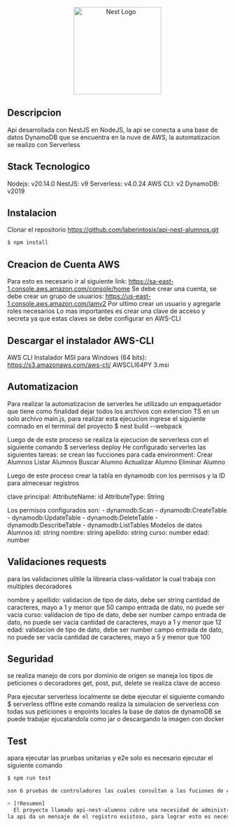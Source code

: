 <p align="center">
  <a href="http://nestjs.com/" target="blank"><img src="https://nestjs.com/img/logo-small.svg" width="200" alt="Nest Logo" /></a>
</p>

## Descripcion
Api desarrollada con NestJS en NodeJS, la api se conecta a una base de datos DynamoDB que se encuentra en la nuve de AWS, la automatizacion se realizo con Serverless

## Stack Tecnologico
   Nodejs: v20.14.0
   NestJS: v9
   Serverless: v4.0.24
   AWS CLI: v2
   DynamoDB: v2019
   
## Instalacion
Clonar el repositorio
https://github.com/laberintosix/api-nest-alumnos.git

```bash
$ npm install
```
## Creacion de Cuenta AWS
Para esto es necesario ir al siguiente link: https://sa-east-1.console.aws.amazon.com/console/home
Se debe crear una cuenta, se debe crear un grupo de usuarios: https://us-east-1.console.aws.amazon.com/iamv2
Por ultimo crear un usuario y agregarle roles necesarios
Lo mas importantes es crear una clave de acceso y secreta ya que estas claves se debe configurar en AWS-CLI

## Descargar el instalador AWS-CLI
AWS CLI Instalador MSI para Windows (64 bits): https://s3.amazonaws.com/aws-cli/ AWSCLI64PY 3.msi

## Automatizacion
Para realizar la automatizacion de serverles he utilizado un empaquetador que tiene como finalidad dejar todos los archivos con extencion TS en un solo archivo main.js,
para realizar esta ejecucion ingrese el siguiente comnado en el terminal del proyecto
$ nest build --webpack

Luego de de este proceso se realiza la ejecucion de serverless con el siguiente comando
$ serverless deploy
He configurado serverles las siguientes tareas:
se crean las fucciones para cada environment:
  Crear Alumnos
  Listar Alumnos
  Buscar Alumno
  Actualizar Alumno
  Eliminar Alumno

Luego de este proceso crear la tabla en dynamodb con los permisos y la ID para almecesar registros

clave principal:
AttributeName: id
AttributeType: String

Los permisos configurados son:
        - dynamodb:Scan
        - dynamodb:CreateTable
        - dynamodb:UpdateTable
        - dynamodb:DeleteTable
        - dynamodb:DescribeTable
        - dynamodb:ListTables
Modelos de datos Alumnos
  id: string
  nombre: string
  apellido: string
  curso: number
  edad: number

## Validaciones requests
para las validaciones ulitile la librearia class-validator la cual trabaja con multiples decoradores

nombre y apellido:
  validacion de tipo de dato, debe ser string
  cantidad de caracteres, mayo a 1 y menor que 50
  campo entrada de dato, no puede ser vacia
curso:
  validacion de tipo de dato, debe ser number
  campo entrada de dato, no puede ser vacia
  cantidad de caracteres, mayo a 1 y menor que 12
edad:
  validacion de tipo de dato, debe ser number
  campo entrada de dato, no puede ser vacia
  cantidad de caracteres, mayo a 5 y menor que 100

## Seguridad
  se realiza manejo de cors por dominio de origen
  se maneja los tipos de peticiones o decoradores get, post, put, delete
  se realiza clave de acceso
 
Para ejecutar serverless localmente se debe ejecutar el siguiente comando
$ serverless offline
este comando realiza la simulacion de serverless con todas sus peticiones o enpoints locales
la base de datos de dynamoDB se puede trabajar ejucatandola como jar o descargando la imagen con docker

## Test
apara ejecutar las pruebas unitarias y e2e solo es necesario ejecutar el siguiente comando
```bash
$ npm run test

son 6 pruebas de controladores las cuales consultan a las fuciones de crear, listar, buscar, actualizar y eliminar

> [!Resumen]
  El proyecto llamado api-nest-alumnos cubre una necesidad de administrar y mantener una lista de alumnos, para crear un alumno es necesario tener metodos en el controlador de alumons con sus validaciones correspondientes para enviar estos parametros al servicio de alumos el cual se encarga de realizar la creacion de registros en la base de datos en la nuve de AWS a la tabla manejada por DynamonDB una ves registrado
la api da un mensaje de el registro existoso, para lograr esto es necesario utilizar una clave y enviarlas solo de un dominio autorizado. Serverles realiza toda la cracion de funciones, permisos, roles, tabla y manejar los logs correspondientes. Tambien esta solucion esta contruida con pruebas automatizadas para la calidad de este. Es un gran desafio lograr desarrollarlo y estoy totalmente contento de haber aprendido en el camino algunas cosas y soltar las manos programando.

